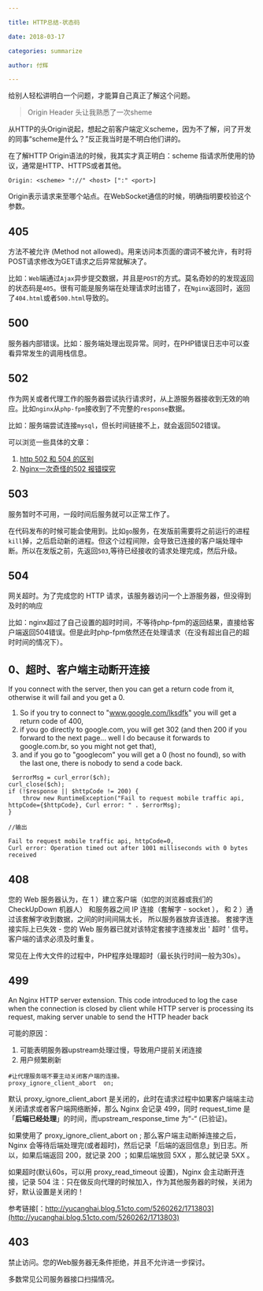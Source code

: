 ```yaml
---

title: HTTP总结-状态码

date: 2018-03-17

categories: summarize

author: 付辉

---
```


给别人轻松讲明白一个问题，才能算自己真正了解这个问题。
> Origin Header 头让我熟悉了一次sheme

从HTTP的头Origin说起，想起之前客户端定义scheme，因为不了解，问了开发的同事“scheme是什么？”反正我当时是不明白他们讲的。

在了解HTTP Origin语法的时候，我其实才真正明白：scheme 指请求所使用的协议，通常是HTTP、HTTPS或者其他。
```
Origin: <scheme> "://" <host> [":" <port>]
```
Origin表示请求来至哪个站点。在WebSocket通信的时候，明确指明要校验这个参数。

## 405
方法不被允许 (Method not allowed)。用来访问本页面的谓词不被允许，有时将POST请求修改为GET请求之后异常就解决了。

比如：`Web`端通过`Ajax`异步提交数据，并且是`POST`的方式。莫名奇妙的的发现返回的状态码是`405`。很有可能是服务端在处理请求时出错了，在`Nginx`返回时，返回了`404.html`或者`500.html`导致的。

## 500
服务器内部错误。比如：服务端处理出现异常。同时，在PHP错误日志中可以查看异常发生的调用栈信息。

## 502
作为网关或者代理工作的服务器尝试执行请求时，从上游服务器接收到无效的响应。比如`nginx`从`php-fpm`接收到了不完整的`response`数据。

比如：服务端尝试连接`mysql`，但长时间链接不上，就会返回502错误。

可以浏览一些具体的文章：

1. [http 502 和 504 的区别](https://juejin.im/entry/589148f92f301e00690e863d) 
2. [Nginx一次奇怪的502 报错探究](https://mp.weixin.qq.com/s/_6GWNojX0hAvupX906nhwQ)

## 503

服务暂时不可用，一段时间后服务就可以正常工作了。

在代码发布的时候可能会使用到。比如`go`服务，在发版前需要将之前运行的进程`kill`掉，之后启动新的进程。但这个过程间隙，会导致已连接的客户端处理中断。所以在发版之前，先返回`503`,等待已经接收的请求处理完成，然后升级。

## 504

网关超时。为了完成您的 HTTP 请求，该服务器访问一个上游服务器，但没得到及时的响应

比如：nginx超过了自己设置的超时时间，不等待php-fpm的返回结果，直接给客户端返回504错误。但是此时php-fpm依然还在处理请求（在没有超出自己的超时时间的情况下）。

## 0、超时、客户端主动断开连接
If you connect with the server, then you can get a return code from it, otherwise it will fail and you get a 0.
1. So if you try to connect to "www.google.com/lksdfk" you will get a return code of 400, 
2. if you go directly to google.com, you will get 302 (and then 200 if you forward to the next page... well I do because it forwards to google.com.br, so you might not get that), 
3. and if you go to "googlecom" you will get a 0 (host no found), so with the last one, there is nobody to send a code back.

```
 $errorMsg = curl_error($ch);
curl_close($ch);
if (!$response || $httpCode != 200) {
    throw new RuntimeException("Fail to request mobile traffic api, httpCode={$httpCode}, Curl error: " . $errorMsg);
}

//输出

Fail to request mobile traffic api, httpCode=0, 
Curl error: Operation timed out after 1001 milliseconds with 0 bytes received
```

## 408
您的 Web 服务器认为，在 1 ）建立客户端（如您的浏览器或我们的 CheckUpDown 机器人） 和服务器之间 IP 连接（套解字 - socket ）， 和 2 ）通过该套解字收到数据，之间的时间间隔太长， 所以服务器放弃该连接。 套接字连接实际上已失效 - 您的 Web 服务器已就对该特定套接字连接发出 ' 超时 ' 信号。客户端的请求必须及时重复。

常见在上传大文件的过程中，PHP程序处理超时（最长执行时间一般为30s）。

## 499
An Nginx HTTP server extension. This code introduced to log the case when the connection is closed by client while HTTP server is processing its request, making server unable to send the HTTP header back

可能的原因：
1. 可能表明服务器upstream处理过慢，导致用户提前关闭连接
2. 用户频繁刷新

```
#让代理服务端不要主动关闭客户端的连接。
proxy_ignore_client_abort  on; 
```

默认 proxy_ignore_client_abort 是关闭的，此时在请求过程中如果客户端端主动关闭请求或者客户端网络断掉，那么 Nginx 会记录 499，同时 request_time 是「**后端已经处理**」的时间，而upstream_response_time 为“-“ (已验证)。
 
如果使用了 proxy_ignore_client_abort on ;
那么客户端主动断掉连接之后，Nginx 会等待后端处理完(或者超时)，然后记录「后端的返回信息」到日志。所以，如果后端返回 200，就记录 200 ；如果后端放回 5XX ，那么就记录 5XX 。

如果超时(默认60s，可以用 proxy_read_timeout 设置)，Nginx 会主动断开连接，记录 504
注：只在做反向代理的时候加入，作为其他服务器的时候，关闭为好，默认设置是关闭的！

参考链接[：http://yucanghai.blog.51cto.com/5260262/1713803](http://yucanghai.blog.51cto.com/5260262/1713803)

## 403
禁止访问。您的Web服务器无条件拒绝，并且不允许进一步探讨。

多数常见公司服务器接口扫描情况。